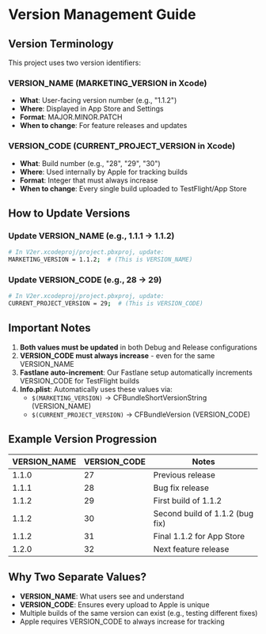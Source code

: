# Version Management Guide

## Version Terminology

This project uses two version identifiers:

### VERSION_NAME (MARKETING_VERSION in Xcode)
- **What**: User-facing version number (e.g., "1.1.2")
- **Where**: Displayed in App Store and Settings
- **Format**: MAJOR.MINOR.PATCH
- **When to change**: For feature releases and updates

### VERSION_CODE (CURRENT_PROJECT_VERSION in Xcode)
- **What**: Build number (e.g., "28", "29", "30")
- **Where**: Used internally by Apple for tracking builds
- **Format**: Integer that must always increase
- **When to change**: Every single build uploaded to TestFlight/App Store

## How to Update Versions

### Update VERSION_NAME (e.g., 1.1.1 → 1.1.2)
```bash
# In V2er.xcodeproj/project.pbxproj, update:
MARKETING_VERSION = 1.1.2;  # (This is VERSION_NAME)
```

### Update VERSION_CODE (e.g., 28 → 29)
```bash
# In V2er.xcodeproj/project.pbxproj, update:
CURRENT_PROJECT_VERSION = 29;  # (This is VERSION_CODE)
```

## Important Notes

1. **Both values must be updated** in both Debug and Release configurations
2. **VERSION_CODE must always increase** - even for the same VERSION_NAME
3. **Fastlane auto-increment**: Our Fastlane setup automatically increments VERSION_CODE for TestFlight builds
4. **Info.plist**: Automatically uses these values via:
   - `$(MARKETING_VERSION)` → CFBundleShortVersionString (VERSION_NAME)
   - `$(CURRENT_PROJECT_VERSION)` → CFBundleVersion (VERSION_CODE)

## Example Version Progression

| VERSION_NAME | VERSION_CODE | Notes |
|-------------|--------------|-------|
| 1.1.0 | 27 | Previous release |
| 1.1.1 | 28 | Bug fix release |
| 1.1.2 | 29 | First build of 1.1.2 |
| 1.1.2 | 30 | Second build of 1.1.2 (bug fix) |
| 1.1.2 | 31 | Final 1.1.2 for App Store |
| 1.2.0 | 32 | Next feature release |

## Why Two Separate Values?

- **VERSION_NAME**: What users see and understand
- **VERSION_CODE**: Ensures every upload to Apple is unique
- Multiple builds of the same version can exist (e.g., testing different fixes)
- Apple requires VERSION_CODE to always increase for tracking